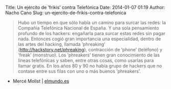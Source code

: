 Title: Un ejército de ’frikis’ contra Telefónica
Date: 2014-01-07 01:19
Author: Nacho Cano
Slug: un-ejercito-de-frikis-contra-telefonica

> Hubo un tiempo en que sólo había un camino para surcar las redes: la
> Compañía Telefónica Nacional de España. Y una sola pensamiento profundo de los
> hackers: engañarla para surcar estas redes sin pagar nada. Entonces
> cogió gran importancia una especialidad, dentro de las artes del
> hacking, llamada ’phreaking’ (http://hackstory.net/phreaking),
> contracción de ’phone’ (teléfono) y ’freak’ (monstruo). Los
> ’phreakers’ tienen gran conocimiento de las líneas telefónicas y
> saben, entre otras cosas, como usarlas para llamar gratis. En los años
> 80 y 90 no había grupo de hackers que no contase entre sus filas con
> uno o más buenos ’phreakers’.

- Mercé Molist | [elmundo.es][]

  [elmundo.es]: http://www.elmundo.es/tecnologia/2014/01/06/52b92be1268e3ea9648b4573.html
    "Un ejército de 'frikis' contra Telefónica"
